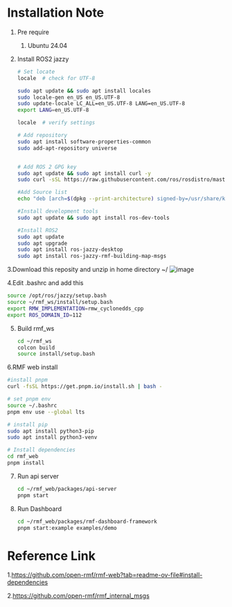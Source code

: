 # Installation Note

1. Pre require
   1. Ubuntu 24.04

2. Install ROS2 jazzy
   ```bash
   # Set locate 
   locale  # check for UTF-8
   
   sudo apt update && sudo apt install locales
   sudo locale-gen en_US en_US.UTF-8
   sudo update-locale LC_ALL=en_US.UTF-8 LANG=en_US.UTF-8
   export LANG=en_US.UTF-8
   
   locale  # verify settings
   
   # Add repository
   sudo apt install software-properties-common
   sudo add-apt-repository universe
   
   
   # Add ROS 2 GPG key 
   sudo apt update && sudo apt install curl -y
   sudo curl -sSL https://raw.githubusercontent.com/ros/rosdistro/master/ros.key -o /usr/share/keyrings/ros-archive-keyring.gpg
   
   #Add Source list
   echo "deb [arch=$(dpkg --print-architecture) signed-by=/usr/share/keyrings/ros-archive-keyring.gpg] http://packages.ros.org/ros2/ubuntu $(. /etc/os-release && echo $UBUNTU_CODENAME) main" | sudo tee /etc/apt/sources.list.d/ros2.list > /dev/null
   
   #Install development tools
   sudo apt update && sudo apt install ros-dev-tools
   
   #Install ROS2
   sudo apt update
   sudo apt upgrade
   sudo apt install ros-jazzy-desktop
   sudo apt install ros-jazzy-rmf-building-map-msgs
   ```

3.Download this reposity and unzip in home directory ~/
![image](https://github.com/user-attachments/assets/5bbe39e9-39fb-4849-9dda-97af885917a5)


4.Edit .bashrc and add this
   ```bash
   source /opt/ros/jazzy/setup.bash
   source ~/rmf_ws/install/setup.bash
   export RMW_IMPLEMENTATION=rmw_cyclonedds_cpp
   export ROS_DOMAIN_ID=112
   ```

5. Build rmf_ws
   ```bash
   cd ~/rmf_ws
   colcon build
   source install/setup.bash
   ```

6.RMF web install  
   ```bash
   #install pnpm
   curl -fsSL https://get.pnpm.io/install.sh | bash -

   # set pnpm env
   source ~/.bashrc
   pnpm env use --global lts

   # install pip
   sudo apt install python3-pip
   sudo apt install python3-venv

   # Install dependencies
   cd rmf_web
   pnpm install
   ```

7. Run api server

   ```bash
   cd ~/rmf_web/packages/api-server
   pnpm start
   ```

8. Run Dashboard
   ```bash
   cd ~/rmf_web/packages/rmf-dashboard-framework
   pnpm start:example examples/demo
   ```


# Reference Link 
   1.https://github.com/open-rmf/rmf-web?tab=readme-ov-file#install-dependencies

   2.https://github.com/open-rmf/rmf_internal_msgs
